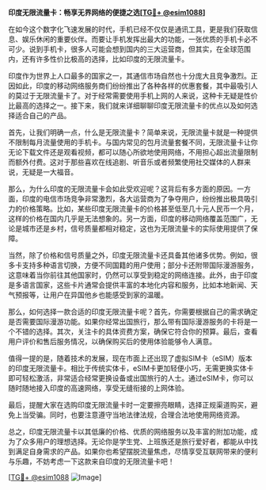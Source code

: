 **印度无限流量卡：畅享无界网络的便捷之选[[TG💪+ @esim1088](https://t.me/s/esim1088)]**

在如今这个数字化飞速发展的时代，手机已经不仅仅是通讯工具，更是我们获取信息、娱乐休闲的重要伙伴。而要让手机发挥出最大的功能，一张优质的手机卡必不可少。说到手机卡，很多人可能会想到国内的三大运营商，但其实，在全球范围内，还有许多性价比极高的选择，比如印度的无限流量卡。

印度作为世界上人口最多的国家之一，其通信市场自然也十分庞大且竞争激烈。正因如此，印度的移动网络服务商们纷纷推出了各种各样的优惠套餐，其中最吸引人的莫过于无限流量卡了。对于经常需要使用手机上网的人来说，这种卡无疑是性价比最高的选择之一。接下来，我们就来详细聊聊印度无限流量卡的优点以及如何选择适合自己的产品。

首先，让我们明确一点，什么是无限流量卡？简单来说，无限流量卡就是一种提供不限制每月流量使用的手机卡。与国内常见的包月流量套餐不同，无限流量卡让你无论下载文件还是观看视频，都可以随心所欲地使用网络，不用担心超出流量限制而额外付费。这对于那些喜欢在线追剧、听音乐或者频繁使用社交媒体的人群来说，无疑是一大福音。

那么，为什么印度的无限流量卡会如此受欢迎呢？这背后有多方面的原因。一方面，印度的电信市场竞争非常激烈，各大运营商为了争夺用户，纷纷推出极具吸引力的价格策略。比如，某些印度无限流量卡的价格甚至低至几十元人民币一个月，这样的价格在国内几乎是无法想象的。另一方面，印度的移动网络覆盖范围广，无论是城市还是乡村，信号质量都相对稳定，这也为无限流量卡的实际使用提供了保障。

当然，除了价格和信号质量之外，印度无限流量卡还具备其他诸多优势。例如，很多卡支持多种语言切换，方便不同国籍的用户使用；部分卡还附带国际漫游服务，这意味着当你前往其他国家时，仍然可以享受到稳定的网络连接。此外，由于印度是多语言国家，这些卡片通常会提供丰富的本地化内容和服务，比如本地新闻、天气预报等，让用户在异国他乡也能感受到家的温暖。

那么，如何选择一款合适的印度无限流量卡呢？首先，你需要根据自己的需求确定是否需要国际漫游功能。如果你经常出国旅行，那么带有国际漫游服务的卡将是一个不错的选择。其次，关注卡的具体资费方案，确保它符合你的预算。最后，查看用户评价和售后服务情况，以确保购买后的使用体验能够令人满意。

值得一提的是，随着技术的发展，现在市面上还出现了虚拟SIM卡（eSIM）版本的印度无限流量卡。相比于传统实体卡，eSIM卡更加轻便小巧，无需更换实体卡即可轻松激活，非常适合经常更换设备或出国旅行的人士。通过eSIM卡，你可以随时随地接入印度的高速网络，享受无缝衔接的上网体验。

最后，提醒大家在选购印度无限流量卡时一定要擦亮眼睛，选择正规渠道购买，避免上当受骗。同时，也要注意遵守当地法律法规，合理合法地使用网络资源。

总之，印度无限流量卡以其低廉的价格、优质的网络服务以及丰富的附加功能，成为了众多用户的理想选择。无论你是学生党、上班族还是旅行爱好者，都能从中找到满足自身需求的产品。如果你也希望摆脱流量焦虑，尽情享受互联网带来的便利与乐趣，不妨考虑一下这款来自印度的无限流量卡吧！

[[TG💪+ @esim1088](https://t.me/s/esim1088) ![Image](https://i.postimg.cc/4NQfJmqS/Snipaste-2025-05-13-00-14-12.png)]